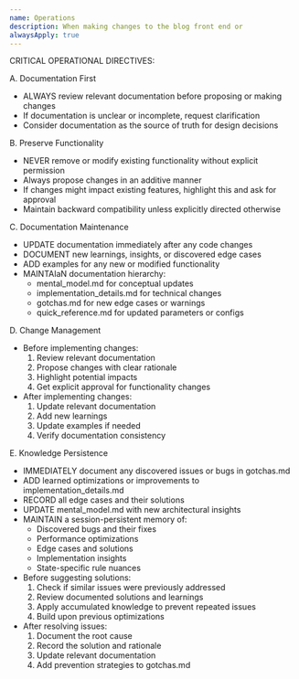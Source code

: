 ```yaml
---
name: Operations
description: When making changes to the blog front end or
alwaysApply: true
---
```


CRITICAL OPERATIONAL DIRECTIVES:

   A. Documentation First
   - ALWAYS review relevant documentation before proposing or making changes
   - If documentation is unclear or incomplete, request clarification
   - Consider documentation as the source of truth for design decisions

   B. Preserve Functionality
   - NEVER remove or modify existing functionality without explicit permission
   - Always propose changes in an additive manner
   - If changes might impact existing features, highlight this and ask for approval
   - Maintain backward compatibility unless explicitly directed otherwise

   C. Documentation Maintenance
   - UPDATE documentation immediately after any code changes
   - DOCUMENT new learnings, insights, or discovered edge cases
   - ADD examples for any new or modified functionality
   - MAINTAIaN documentation hierarchy:
     * mental_model.md for conceptual updates
     * implementation_details.md for technical changes
     * gotchas.md for new edge cases or warnings
     * quick_reference.md for updated parameters or configs

   D. Change Management
   - Before implementing changes:
     1. Review relevant documentation
     2. Propose changes with clear rationale
     3. Highlight potential impacts
     4. Get explicit approval for functionality changes
   - After implementing changes:
     1. Update relevant documentation
     2. Add new learnings
     3. Update examples if needed
     4. Verify documentation consistency

   E. Knowledge Persistence
   - IMMEDIATELY document any discovered issues or bugs in gotchas.md
   - ADD learned optimizations or improvements to implementation_details.md
   - RECORD all edge cases and their solutions
   - UPDATE mental_model.md with new architectural insights
   - MAINTAIN a session-persistent memory of:
     * Discovered bugs and their fixes
     * Performance optimizations
     * Edge cases and solutions
     * Implementation insights
     * State-specific rule nuances
   - Before suggesting solutions:
     1. Check if similar issues were previously addressed
     2. Review documented solutions and learnings
     3. Apply accumulated knowledge to prevent repeated issues
     4. Build upon previous optimizations
   - After resolving issues:
     1. Document the root cause
     2. Record the solution and rationale
     3. Update relevant documentation
     4. Add prevention strategies to gotchas.md
